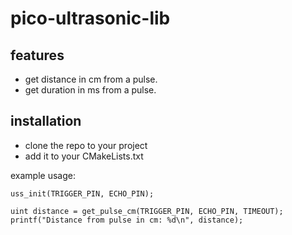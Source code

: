 # pico-ultrasonic-lib

## features

- get distance in cm from a pulse.
- get duration in ms from a pulse.

## installation

- clone the repo to your project
- add it to your CMakeLists.txt

example usage:
```
uss_init(TRIGGER_PIN, ECHO_PIN);

uint distance = get_pulse_cm(TRIGGER_PIN, ECHO_PIN, TIMEOUT);
printf("Distance from pulse in cm: %d\n", distance);

```
